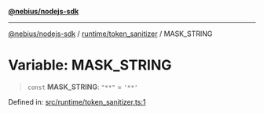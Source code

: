 [**@nebius/nodejs-sdk**](../../../README.md)

***

[@nebius/nodejs-sdk](../../../README.md) / [runtime/token\_sanitizer](../README.md) / MASK\_STRING

# Variable: MASK\_STRING

> `const` **MASK\_STRING**: `"**"` = `'**'`

Defined in: [src/runtime/token\_sanitizer.ts:1](https://github.com/nebius/nodejs-sdk/blob/a37d220b2851e3bf0d396cb03828d544f584df45/src/runtime/token_sanitizer.ts#L1)
